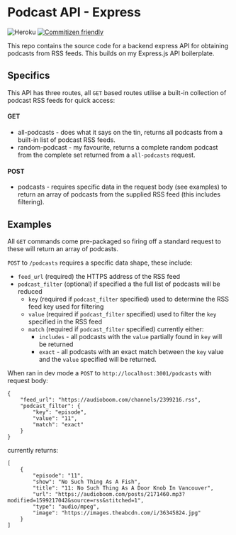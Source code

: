 # Podcast API - Express
![Heroku](https://heroku-badge.herokuapp.com/?app=sra405-podcast-express-api&root=status)
[![Commitizen friendly](https://img.shields.io/badge/commitizen-friendly-brightgreen.svg)](http://commitizen.github.io/cz-cli/)

This repo contains the source code for a backend express API for obtaining podcasts from RSS feeds. This builds on my Express.js API boilerplate.

## Specifics

This API has three routes, all `GET` based routes utilise a built-in collection of podcast RSS feeds for quick access:

#### GET
- all-podcasts - does what it says on the tin, returns all podcasts from a built-in list of podcast RSS feeds.
- random-podcast - my favourite, returns a complete random podcast from the complete set returned from a `all-podcasts` request.

#### POST
- podcasts - requires specific data in the request body (see examples) to return an array of podcasts from the supplied RSS feed (this includes filtering).

## Examples

All `GET` commands come pre-packaged so firing off a standard request to these will return an array of podcasts.

`POST` to `/podcasts` requires a specific data shape, these include:
- `feed_url` (required) the HTTPS address of the RSS feed
- `podcast_filter` (optional) if specified a the full list of podcasts will be reduced
  - `key` (required if `podcast_filter` specified) used to determine the RSS feed key used for filtering
  - `value` (required if `podcast_filter` specified) used to filter the `key` specified in the RSS feed 
  - `match` (required if `podcast_filter` specified) currently either:
    - `includes` - all podcasts with the `value` partially found in `key` will be returned
    - `exact` - all podcasts with an exact match between the `key` value and the `value` specified will be returned.

When ran in dev mode a `POST` to `http://localhost:3001/podcasts` with request body:
```
{ 
    "feed_url": "https://audioboom.com/channels/2399216.rss",
    "podcast_filter": {
        "key": "episode",
        "value": "11",
        "match": "exact"
    }
}
```

currently returns:

```
[
    {
        "episode": "11",
        "show": "No Such Thing As A Fish",
        "title": "11: No Such Thing As A Door Knob In Vancouver",
        "url": "https://audioboom.com/posts/2171460.mp3?modified=1599217042&source=rss&stitched=1",
        "type": "audio/mpeg",
        "image": "https://images.theabcdn.com/i/36345824.jpg"
    }
]
```